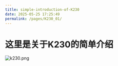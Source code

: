 ```yaml
---
title: simple-introduction-of-K230
date: 2025-05-25 17:25:49
permalink: /pages/K230_01/
---
```


# 这里是关于K230的简单介绍

![k230.png](~/img/K230.png)
